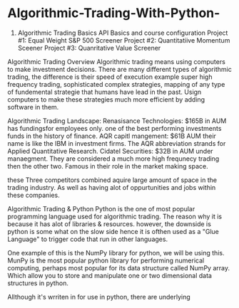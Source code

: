 # Algorithmic-Trading-With-Python-

1. Algorithmic Trading Basics
API Basics and course configuration
Project #1: Equal Weight S&P 500 Screener
Project #2: Quantitatiive Momentum Sceener
Project #3: Quanritative Value Screener

Algorithmic Trading Overview
Algorithmic trading means using computers to make investment decisions.
There are many different types of algorithmic trading, the difference is their speed of execution
example super high frequency trading, sophisticated complex strategies, mapping of any type of fundemental strategie that humans have lead in the past. Usign computers to make these strategies much more efficient by adding software in them. 

Algorithmic Trading Landscape:
Renasisance Technologies: $165B in AUM has fundingsfor employees only. one of the best performing investments funds in the history of finance.
AQR capitl mangement: $61B AUM their name is like the IBM in investment firms. The AQR abbreviation strands for Applied Quantitative Research.
Cidatel Securities: $32B in AUM under manaegment. They are considered a much more high frequnecy trading then the other two. Famous in their role in the market making space.

these Three competitors combined aquire large amount of space in the trading industry. As well as having alot of oppurtunities and jobs within these companies.

Algorithmic Trading & Python
Python is the one of most popular programming language used for algorithmic trading. The reason why it is because it has alot of libraries & resources. however, the downside is python is some what on the slow side hence it is ofthen used as a "Glue Language" to trigger code that run in other languages.

One example of this is the NumPy library for python, we will be using this.
MunPy is the most popular python library for performing numerical computing, perhaps most popular for its data structure called NumPy array. Which allow you to store and manipulate one or two dimensional data structures in python.

Allthough it's wrriten in for use in python, there are underlying 


